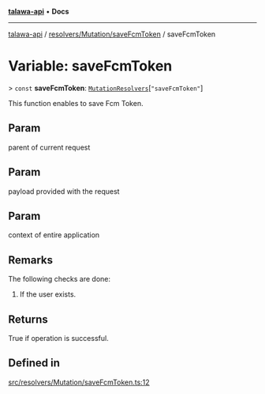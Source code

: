 [**talawa-api**](../../../../README.md) • **Docs**

***

[talawa-api](../../../../modules.md) / [resolvers/Mutation/saveFcmToken](../README.md) / saveFcmToken

# Variable: saveFcmToken

\> `const` **saveFcmToken**: [`MutationResolvers`](../../../../types/generatedGraphQLTypes/type-aliases/MutationResolvers.md)\[`"saveFcmToken"`\]

This function enables to save Fcm Token.

## Param

parent of current request

## Param

payload provided with the request

## Param

context of entire application

## Remarks

The following checks are done:
1. If the user exists.

## Returns

True if operation is successful.

## Defined in

[src/resolvers/Mutation/saveFcmToken.ts:12](https://github.com/PalisadoesFoundation/talawa-api/blob/790ab2939a7c80eb0ff31afd318f8889a001f225/src/resolvers/Mutation/saveFcmToken.ts#L12)
